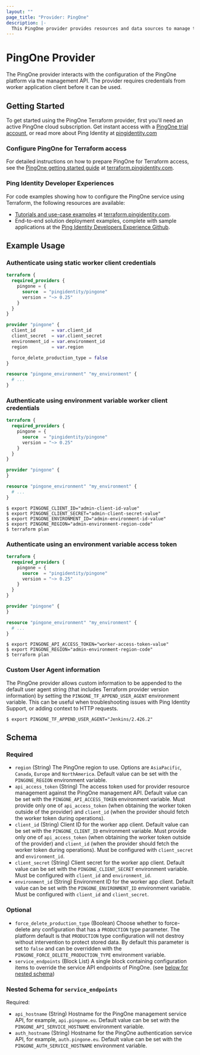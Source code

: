 ```yaml
---
layout: ""
page_title: "Provider: PingOne"
description: |-
  This PingOne provider provides resources and data sources to manage the PingOne platform as infrastructure-as-code, through the PingOne management API.
---
```


# PingOne Provider

The PingOne provider interacts with the configuration of the PingOne platform via the management API. The provider requires credentials from worker application client before it can be used.

## Getting Started

To get started using the PingOne Terraform provider, first you'll need an active PingOne cloud subscription.  Get instant access with a [PingOne trial account](https://www.pingidentity.com/en/try-ping.html), or read more about Ping Identity at [pingidentity.com](https://www.pingidentity.com)

### Configure PingOne for Terraform access

For detailed instructions on how to prepare PingOne for Terraform access, see the [PingOne getting started guide](https://terraform.pingidentity.com/getting-started/pingone/#configure-pingone-for-terraform-access) at [terraform.pingidentity.com](https://terraform.pingidentity.com).

### Ping Identity Developer Experiences

For code examples showing how to configure the PingOne service using Terraform, the following resources are available:

- [Tutorials and use-case examples](https://terraform.pingidentity.com/examples/) at [terraform.pingidentity.com](https://terraform.pingidentity.com).
- End-to-end solution deployment examples, complete with sample applications at the [Ping Identity Developers Experience Github](https://github.com/pingidentity-developers-experience?tab=repositories).

## Example Usage

### Authenticate using static worker client credentials

```terraform
terraform {
  required_providers {
    pingone = {
      source  = "pingidentity/pingone"
      version = "~> 0.25"
    }
  }
}

provider "pingone" {
  client_id      = var.client_id
  client_secret  = var.client_secret
  environment_id = var.environment_id
  region         = var.region

  force_delete_production_type = false
}

resource "pingone_environment" "my_environment" {
  # ...
}
```

### Authenticate using environment variable worker client credentials

```terraform
terraform {
  required_providers {
    pingone = {
      source  = "pingidentity/pingone"
      version = "~> 0.25"
    }
  }
}

provider "pingone" {
}

resource "pingone_environment" "my_environment" {
  # ...
}
```

```shell
$ export PINGONE_CLIENT_ID="admin-client-id-value"
$ export PINGONE_CLIENT_SECRET="admin-client-secret-value"
$ export PINGONE_ENVIRONMENT_ID="admin-environment-id-value"
$ export PINGONE_REGION="admin-environment-region-code"
$ terraform plan
```

### Authenticate using an environment variable access token

```terraform
terraform {
  required_providers {
    pingone = {
      source  = "pingidentity/pingone"
      version = "~> 0.25"
    }
  }
}

provider "pingone" {
}

resource "pingone_environment" "my_environment" {
  # ...
}
```

```shell
$ export PINGONE_API_ACCESS_TOKEN="worker-access-token-value"
$ export PINGONE_REGION="admin-environment-region-code"
$ terraform plan
```

### Custom User Agent information

The PingOne provider allows custom information to be appended to the default user agent string (that includes Terraform provider version information) by setting the `PINGONE_TF_APPEND_USER_AGENT` environment variable.  This can be useful when troubleshooting issues with Ping Identity Support, or adding context to HTTP requests.

```shell
$ export PINGONE_TF_APPEND_USER_AGENT="Jenkins/2.426.2"
```

<!-- schema generated by tfplugindocs -->
## Schema

### Required

- `region` (String) The PingOne region to use.  Options are `AsiaPacific`, `Canada`, `Europe` and `NorthAmerica`.  Default value can be set with the `PINGONE_REGION` environment variable.
- `api_access_token` (String) The access token used for provider resource management against the PingOne management API.  Default value can be set with the `PINGONE_API_ACCESS_TOKEN` environment variable.  Must provide only one of `api_access_token` (when obtaining the worker token outside of the provider) and `client_id` (when the provider should fetch the worker token during operations).
- `client_id` (String) Client ID for the worker app client.  Default value can be set with the `PINGONE_CLIENT_ID` environment variable.  Must provide only one of `api_access_token` (when obtaining the worker token outside of the provider) and `client_id` (when the provider should fetch the worker token during operations).  Must be configured with `client_secret` and `environment_id`.
- `client_secret` (String) Client secret for the worker app client.  Default value can be set with the `PINGONE_CLIENT_SECRET` environment variable.  Must be configured with `client_id` and `environment_id`.
- `environment_id` (String) Environment ID for the worker app client.  Default value can be set with the `PINGONE_ENVIRONMENT_ID` environment variable.  Must be configured with `client_id` and `client_secret`.

### Optional

- `force_delete_production_type` (Boolean) Choose whether to force-delete any configuration that has a `PRODUCTION` type parameter.  The platform default is that `PRODUCTION` type configuration will not destroy without intervention to protect stored data.  By default this parameter is set to `false` and can be overridden with the `PINGONE_FORCE_DELETE_PRODUCTION_TYPE` environment variable.
- `service_endpoints` (Block List) A single block containing configuration items to override the service API endpoints of PingOne. (see [below for nested schema](#nestedblock--service_endpoints))

<a id="nestedblock--service_endpoints"></a>
### Nested Schema for `service_endpoints`

Required:

- `api_hostname` (String) Hostname for the PingOne management service API, for example, `api.pingone.eu`.  Default value can be set with the `PINGONE_API_SERVICE_HOSTNAME` environment variable.
- `auth_hostname` (String) Hostname for the PingOne authentication service API, for example, `auth.pingone.eu`.  Default value can be set with the `PINGONE_AUTH_SERVICE_HOSTNAME` environment variable.